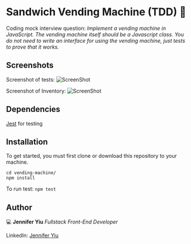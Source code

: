 # Sandwich Vending Machine (TDD) 🥪

Coding mock interview question:
_Implement a vending machine in JavaScript.
The vending machine itself should be a Javascript class. You do not need to write an interface for using the vending machine, just tests to prove that it works._

## Screenshots

<!-- -->

Screenshot of tests:
![ScreenShot](https://github.com/jenjjy/vending-machine/blob/master/public/tests.png)

<!-- -->

Screenshot of Inventory:
![ScreenShot](https://github.com/jenjjy/vending-machine/blob/master/public/inventory.png)

<!-- -->
<!-- -->

## Dependencies

[Jest](https://jestjs.io/) for testing

## Installation

To get started, you must first clone or download this repository to your machine.

```In terminal
cd vending-machine/
npm install
```

To run test: `npm test`

## Author

💻 **Jennifer Yiu**
_Fullstack Front-End Developer_

LinkedIn: [Jennifer Yiu](https://www.linkedin.com/in/jennifer-yiu-12145836/)
